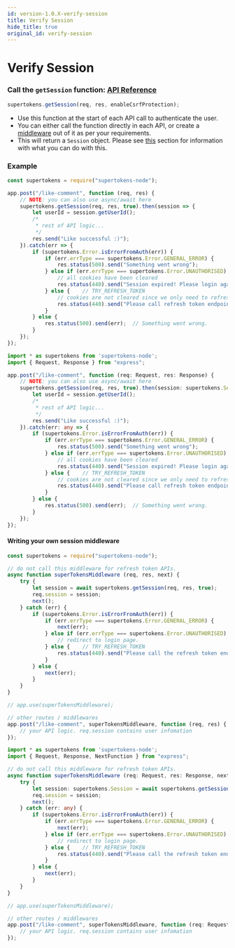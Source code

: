 ```yaml
---
id: version-1.0.X-verify-session
title: Verify Session
hide_title: true
original_id: verify-session
---
```


# Verify Session

### Call the `getSession` function: [API Reference](../api-reference/get-session)
```js
supertokens.getSession(req, res, enableCsrfProtection);
```
- Use this function at the start of each API call to authenticate the user.
- You can either call the function directly in each API, or create a [middleware](#writing-your-own-session-middleware) out of it as per your requirements.
- This will return a `Session` object. Please see [this](./session-object) section for information with what you can do with this.

<div class="divider"></div>

### Example
<!--DOCUSAURUS_CODE_TABS-->
<!--Javascript-->
```js
const supertokens = require("supertokens-node");

app.post("/like-comment", function (req, res) {
    // NOTE: you can also use async/await here
    supertokens.getSession(req, res, true).then(session => {
        let userId = session.getUserId();
        /*
         * rest of API logic...
         */ 
        res.send("Like successful :)");
    }).catch(err => {
        if (supertokens.Error.isErrorFromAuth(err)) {
            if (err.errType === supertokens.Error.GENERAL_ERROR) {
                res.status(500).send("Something went wrong");
            } else if (err.errType === supertokens.Error.UNAUTHORISED) {
                // all cookies have been cleared
                res.status(440).send("Session expired! Please login again");
            } else {    // TRY_REFRESH_TOKEN
                // cookies are not cleared since we only need to refresh the session
                res.status(440).send("Please call refresh token endpoint");
            }
        } else {
            res.status(500).send(err);  // Something went wrong.
        }
    });
});
```
<!--Typescript-->
```ts
import * as supertokens from 'supertokens-node';
import { Request, Response } from "express";

app.post("/like-comment", function (req: Request, res: Response) {
    // NOTE: you can also use async/await here
    supertokens.getSession(req, res, true).then(session: supertokens.Session => {
        let userId = session.getUserId();
        /*
         * rest of API logic...
         */ 
        res.send("Like successful :)");
    }).catch(err: any => {
        if (supertokens.Error.isErrorFromAuth(err)) {
            if (err.errType === supertokens.Error.GENERAL_ERROR) {
                res.status(500).send("Something went wrong");
            } else if (err.errType === supertokens.Error.UNAUTHORISED) {
                // all cookies have been cleared
                res.status(440).send("Session expired! Please login again");
            } else {    // TRY_REFRESH_TOKEN
                // cookies are not cleared since we only need to refresh the session
                res.status(440).send("Please call refresh token endpoint");
            }
        } else {
            res.status(500).send(err);  // Something went wrong.
        }
    });
});
```
<!--END_DOCUSAURUS_CODE_TABS-->

#### Writing your own session middleware
<!--DOCUSAURUS_CODE_TABS-->
<!--Javascript-->
```js
const supertokens = require("supertokens-node");

// do not call this middleware for refresh token APIs.
async function superTokensMiddleware (req, res, next) {
    try {
        let session = await supertokens.getSession(req, res, true);
        req.session = session;
        next();
    } catch (err) {
        if (supertokens.Error.isErrorFromAuth(err)) {
            if (err.errType === supertokens.Error.GENERAL_ERROR) {
                next(err);
            } else if (err.errType === supertokens.Error.UNAUTHORISED) {
                // redirect to login page.
            } else {    // TRY_REFRESH_TOKEN
                res.status(440).send("Please call the refresh token endpoint");
            }
        } else {
            next(err);
        }
    }
}

// app.use(superTokensMiddleware);

// other routes / middlewares
app.post("/like-comment", superTokensMiddleware, function (req, res) {
    // your API logic. req.session contains user infomation
});
```
<!--Typescript-->
```ts
import * as supertokens from 'supertokens-node';
import { Request, Response, NextFunction } from "express";

// do not call this middleware for refresh token APIs.
async function superTokensMiddleware (req: Request, res: Response, next: NextFunction) {
    try {
        let session: supertokens.Session = await supertokens.getSession(req, res, true);
        req.session = session;
        next();
    } catch (err: any) {
        if (supertokens.Error.isErrorFromAuth(err)) {
            if (err.errType === supertokens.Error.GENERAL_ERROR) {
                next(err);
            } else if (err.errType === supertokens.Error.UNAUTHORISED) {
                // redirect to login page.
            } else {    // TRY_REFRESH_TOKEN
                res.status(440).send("Please call the refresh token endpoint");
            }
        } else {
            next(err);
        }
    }
}

// app.use(superTokensMiddleware);

// other routes / middlewares
app.post("/like-comment", superTokensMiddleware, function (req: Request, res: Response) {
    // your API logic. req.session contains user infomation
});
```
<!--END_DOCUSAURUS_CODE_TABS-->